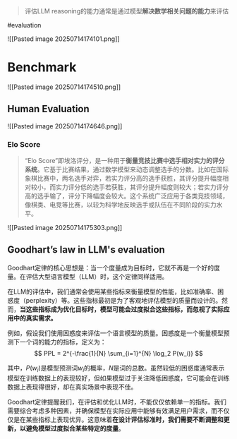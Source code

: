 > 评估LLM reasoning的能力通常是通过模型**解决数学相关问题的能力**来评估

#evaluation 

![[Pasted image 20250714174101.png]]

# Benchmark

![[Pasted image 20250714174510.png]]

## Human Evaluation

![[Pasted image 20250714174646.png]]

### Elo Score
> “Elo Score”即埃洛评分，是一种用于**衡量竞技比赛中选手相对实力的评分系统**。它基于比赛结果，通过数学模型来动态调整选手的分数。比如在国际象棋比赛中，两名选手对弈，若实力评分高的选手获胜，其评分提升幅度相对较小，而实力评分低的选手若获胜，其评分提升幅度则较大；若实力评分高的选手输了，评分下降幅度会较大。这个系统广泛应用于各类竞技领域，像棋类、电竞等比赛，以较为科学地反映选手或队伍在不同阶段的实力水平。 

![[Pasted image 20250714175303.png]]

## Goodhart’s law in LLM's evaluation
Goodhart定律的核心思想是：当一个度量成为目标时，它就不再是一个好的度量。在评估大型语言模型（LLM）时，这个定律同样适用。

在LLM的评估中，我们通常会使用某些指标来衡量模型的性能，比如准确率、困惑度（perplexity）等。这些指标最初是为了客观地评估模型的质量而设计的。然而，**当这些指标成为优化目标时，模型可能会过度拟合这些指标，而忽视了实际应用中的真实需求。**

例如，假设我们使用困惑度来评估一个语言模型的质量。困惑度是一个衡量模型预测下一个词的能力的指标，定义为：
$$
PPL = 2^{-\frac{1}{N} \sum_{i=1}^{N} \log_2 P(w_i)}
$$

其中，$P(w_i)$是模型预测词$w_i$的概率，$N$是词的总数。虽然较低的困惑度通常表示模型在训练数据上的表现较好，但如果模型过于关注降低困惑度，它可能会在训练数据上表现得很好，却在真实场景中表现不佳。

Goodhart定律提醒我们，在评估和优化LLM时，不能仅仅依赖单一的指标。我们需要综合考虑多种因素，并确保模型在实际应用中能够有效满足用户需求，而不仅仅是在某些指标上表现优异。这意味着**在设计评估标准时，我们需要不断调整和更新，以避免模型过度拟合某些特定的度量**。